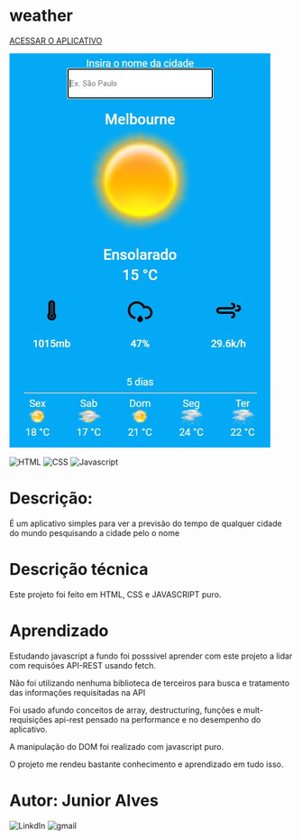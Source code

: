 # weather
[ACESSAR O APLICATIVO](https://junioralvesbr.github.io/weather/)

![Alt Text](/assets/capturar.jpg)

![HTML](https://img.shields.io/badge/HTML-HTML5-orange) ![CSS](https://img.shields.io/badge/STYLE-CSS3-blue) ![Javascript](https://img.shields.io/badge/JavaScript-JavaScript-yellow)
# Descrição:
É um aplicativo simples para ver a previsão do tempo de qualquer cidade do mundo pesquisando a cidade pelo o nome

# Descrição técnica
Este projeto foi feito em HTML, CSS e JAVASCRIPT puro.

# Aprendizado
Estudando javascript a fundo foi posssivel aprender com este projeto a lidar com requisões API-REST usando fetch.

Não foi utilizando nenhuma biblioteca de terceiros para busca e tratamento das informações requisitadas na API

Foi usado afundo conceitos de array, destructuring, funções e mult-requisições api-rest pensado na performance e no desempenho do aplicativo.

A manipulação do DOM foi realizado com javascript puro.

O projeto me rendeu bastante conhecimento e aprendizado em tudo isso.

# Autor: Junior Alves
![LinkdIn](https://img.shields.io/badge/LinkedIn-Junior%20Alves-blue?link=https://img.shields.io/badge/LinkedIn-Junior%20Alves-blue)
![gmail](https://img.shields.io/badge/Gmail-jrnalves%40gmail.com-red)
